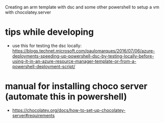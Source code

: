 Creating an arm template with dsc and some other powershell to setup a vm with chocolatey.server

# tips while developing
- use this for testing the dsc locally: https://blogs.technet.microsoft.com/paulomarques/2016/07/06/azure-deployments-speeding-up-powershell-dsc-by-testing-locally-before-using-it-in-an-azure-resource-manager-template-or-from-a-powershell-deployment-script/

# manual for installing choco server (automate this in powershell)
- https://chocolatey.org/docs/how-to-set-up-chocolatey-server#requirements
